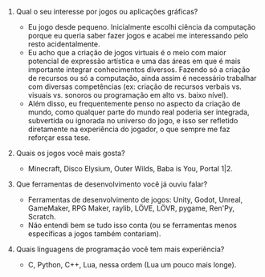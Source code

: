 1. Qual o seu interesse por jogos ou aplicações gráficas?
    - Eu jogo desde pequeno. Inicialmente escolhi ciência da computação porque eu queria saber fazer jogos e acabei me interessando pelo resto acidentalmente.
    - Eu acho que a criação de jogos virtuais é o meio com maior potencial de expressão artística e uma das áreas em que é mais importante integrar conhecimentos diversos. Fazendo só a criação de recursos ou só a computação, ainda assim é necessário trabalhar com diversas competências (ex: criação de recursos verbais vs. visuais vs. sonoros ou programação em alto vs. baixo nível).
    - Além disso, eu frequentemente penso no aspecto da criação de mundo, como qualquer parte do mundo real poderia ser integrada, subvertida ou ignorada no universo do jogo, e isso ser refletido diretamente na experiência do jogador, o que sempre me faz reforçar essa tese.

2. Quais os jogos você mais gosta?
    - Minecraft, Disco Elysium, Outer Wilds, Baba is You, Portal 1|2.

3. Que ferramentas de desenvolvimento você já ouviu falar?
    - Ferramentas de desenvolvimento de jogos: Unity, Godot, Unreal, GameMaker, RPG Maker, raylib, LÖVE, LÖVR, pygame, Ren'Py, Scratch.
    - Não entendi bem se tudo isso conta (ou se ferramentas menos específicas a jogos também contariam).

4. Quais linguagens de programação você tem mais experiência?
    - C, Python, C++, Lua, nessa ordem (Lua um pouco mais longe).
